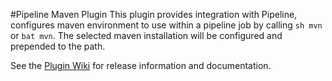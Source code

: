 #Pipeline Maven Plugin
This plugin provides integration with Pipeline, configures maven environment to use within a pipeline job by calling `sh mvn` or `bat mvn`.
The selected maven installation will be configured and prepended to the path.

See the [Plugin Wiki](https://wiki.jenkins-ci.org/display/JENKINS/Pipeline+Maven+Plugin) for release information and documentation. 
